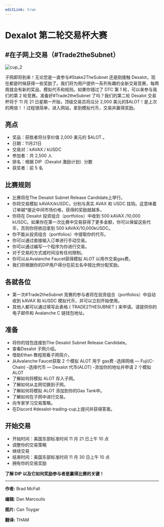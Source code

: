 ```yaml
---
editLink: true
---
```

# Dexalot 第二轮交易杯大赛
## #在子网上交易（#Trade2theSubnet）

![cup_2](/images/cup/cup_2zh.png)

子网即将到来！无论您是一直参与#Stake2TheSubnet 还是刚接触 Dexalot，现在都是时候获得一些奖励了。我们将为用户提供一系列有趣的全新交易竞赛，每两周就会有新的奖品、模拟代币和规则。如果你错过了 DTC 第 1 轮，可以来参与我们的第 2 轮竞赛。准备好#Trade2theSubnet 了吗？我们的第二轮 Dexalot 交易杯将于 11 月 21 日星期一开始，顶级交易员将瓜分 2,000 美元的$ALOT！是上次的两倍！！过程很简单，进入网站，拿到模拟代币，交易并赢得奖励。

<YouTube id="o4NocPEZT4A"/>

## 亮点

* 奖品：获胜者将分享价值 2,000 美元的 $ALOT 。
* 日期：11月21日
* 交易对：kAVAX / kUSDC
* 参加者：共 2,500 人
* 排名：根据 DIP（Dexalot 激励计划）分数
* 获奖者：前 5 名

## 比赛规则

* 比赛将在The Dexalot Subnet Release Candidate上举行。
* 你将交易模拟 kAVAX/kUSDC，分别与真实 AVAX 和 USDC 挂钩。这意味着订单越*接近中间市场价格，获得的奖励就越多。
* 你将在 Dexalot 投资组合（portfolios）中收到 500 kAVAX /10,000 kUSDC。如果你在第一次比赛中交易获得了更多金额，你可以保留这些代币，否则你将依旧拿到 500 kAVAX/10,000kUSDC。
* 你不能从投资组合（portfolios）中提取你的代币。
* 你可以通过直接输入订单进行手动交易。
* 你可以通过编写一个程序为你进行交易。
* 对于交易的方式或时间没有任何限制。
* 你可以从Avalanche Faucet获得模拟 ALOT 以用作交易gas费。
* 我们将根据你的DIP用户得分在前五名中按比例分配奖励。

## 各就各位

* 第一次#Trade2theSubnet 竞赛的参与者将在投资组合（portfolios）中自动收到 kAVAX 和 kUSDC 模拟代币，并可以立刻开始使用。
* 其他人都可以通过填写此表格 ( TRADE2THESUBNET ) 来申请。请提供你的电子邮件和 Avalanche C 链钱包地址。

<YouTube id="eSZ5zYGv65M"/>

## 准备

* 将你的钱包连接到The Dexalot Subnet Release Candidate。
* 查看Dexalot 子网介绍。
* 借助Ethan 教程观看子网简介。
* 从Avalanche Faucet获取 2 个模拟 ALOT 用于 gas费
-选择网络 — Fuji(C-Chain)
-选择代币 — Dexalot 代币(ALOT)
-添加你的地址并申请 2 个模拟 ALOT
* 了解如何将模拟 ALOT 存入子网。
* 了解如何从主网切换到子网。
* 了解如何将模拟 ALOT 添加到你的Gas Tank中。
* 了解如何在子网中进行交易。
* 向专家学习交易策略。
* 在Discord #dexalot-trading-cup上提问并获得答案。

<YouTube id="bNdTyR-fTYY"/>

## 开始交易

*  开始时间：美国东部标准时间 11 月 21 日上午 10 点
* 调整你的交易策略
* 继续交易
* 结束时间：美国东部标准时间 11 月 30 日上午 10 点
* 拥有你的交易奖励

**了解 DIP 以及它如何奖励参与者是赢得比赛的关键！**

---

**作者:** Brad McFall

**编辑:** Dan Marcoulis

**图片:** Can Toygar

**翻译:** THAM
